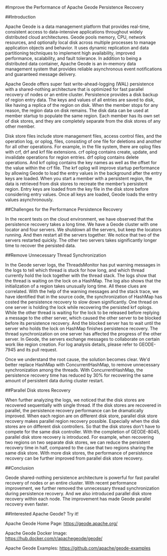 #Improve the Performance of Apache Geode Persistence Recovery

##Introduction

Apache Geode is a data management platform that provides real-time, consistent access to data-intensive applications throughout widely distributed cloud architectures.
Geode pools memory, CPU, network resources, and optionally local disk across multiple processes to manage application objects and behavior. 
It uses dynamic replication and data partitioning techniques to implement high availability, improved performance, scalability, and fault tolerance. 
In addition to being a distributed data container, Apache Geode is an in-memory data management system that provides reliable asynchronous event notifications and guaranteed message delivery.

Apache Geode offers super fast write-ahead-logging (WAL) persistence with a shared-nothing architecture that is optimized for fast parallel recovery of nodes or an entire cluster.
Persistence provides a disk backup of region entry data. The keys and values of all entries are saved to disk, like having a replica of the region on disk. 
When the member stops for any reason, the region data on disk remains.  The disk data can be used at member startup to populate the same region.
Each member has its own set of disk stores, and they are completely separate from the disk stores of any other member.

Disk store files include store management files, access control files, and the operation log, or oplog, files, consisting of one file for deletions and another for all other operations.
For example, in the file system, there are oplog files with crf, drf and krf file extensions. 
crf	oplog contains create, update, and invalidate operations for region entries. 
drf	oplog contains delete operations. 
And krf oplog contains the key names as well as the offset for the value within the crf file.
The krf oplog will improve startup performance by allowing Geode to load the entry values in the background after the entry keys are loaded.
When you start a member with a persistent region, the data is retrieved from disk stores to recreate the member’s persistent region. 
Entry keys are loaded from the key file in the disk store before considering entry values. Once all keys are loaded, Geode loads the entry values asynchronously.

##Challenges for the Performance Persistence Recovery

In the recent tests on the cloud environment, we have observed that the persistence recovery takes a long time. 
We have a Geode cluster with one locator and four servers. We shutdown all the servers, but keep the locators running. And then restart all the servers together. 
We notice that two of the servers restarted quickly. The other two servers takes significantly longer time to recover the persisted data.

##Remove Unnecessary Thread Synchronization

In the Geode server logs, the ThreadsMonitor has put warning messages in the logs to tell which thread is stuck for how long, and which thread currently hold the lock together with the thread stack. 
The logs show that the thread is waiting on the lock on a HashMap. The log also shows that the initialization of a region takes unusually long time. All these clues are correlated. 
With the help of the warning messages and the stack trace, we have identified that in the source code, the synchronization of HashMap has costed the persistence recovery to slow down significantly. 
One thread on one server is holding the lock while recovering the persisted krf oplogs. 
While the other thread is waiting for the lock to be released before replying a message to the other server, which caused the other server to be blocked before its persistence recovery. 
And the blocked server has to wait until the server who holds the lock on HashMap finishes persistence recovery. 
The thread synchronization on one server has affected the progress of the other server. In Geode, the servers exchange messages to collaborate on certain work like region creation.
For log analysis details, please refer to GEODE-7945 and its pull request.

Once we understand the root cause, the solution becomes clear. We'd better replace HashMap with ConcurrentHashMap, to remove unnecessary synchronization among the threads.
With ConcurrentHashMap, the persistence recovery time has reduced by 30% for recovering the same amount of persistent data during cluster restart.

##Parallel Disk stores Recovery

When further analyzing the logs, we noticed that the disk stores are recovered sequentially with single thread. If the disk stores are recovered in parallel, the persistence recovery performance can be dramatically improved. 
When each region are on different disk store, parallel disk store recovery makes parallel region recovery possible. 
Especially when the disk stores are on different disk controllers. So that the disk stores don't have to compete for the same disk controller. 
With the completion of GEODE-8045, parallel disk store recovery is introduced. 
For example, when recovering two regions on two separate disk stores, we can reduce the persistent recovery time in half, compared to the case that two regions sharing the same disk store. 
With more disk stores, the performance of persistence recovery can be further improved from parallel disk store recovery.

##Conclusion

Geode shared-nothing persistence architecture is powerful for fast parallel recovery of nodes or an entire cluster. 
With recent performance improvement, we further removed the unnecessary thread synchronization during persistence recovery.
And we also introduced parallel disk store recovery within each node. The improvement has made Geode parallel recovery even faster. 

##Interested Apache Geode? Try it!

Apache Geode Home Page: https://geode.apache.org/

Apache Geode Docker Image: https://hub.docker.com/r/apachegeode/geode/

Apache Geode Examples: https://github.com/apache/geode-examples
